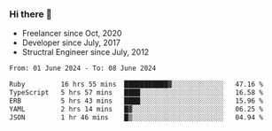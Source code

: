 ### Hi there 👋

- Freelancer since Oct, 2020
- Developer since July, 2017
- Structral Engineer since July, 2012

<!--START_SECTION:waka-->

```txt
From: 01 June 2024 - To: 08 June 2024

Ruby         16 hrs 55 mins  ███████████▓░░░░░░░░░░░░░   47.16 %
TypeScript   5 hrs 57 mins   ████░░░░░░░░░░░░░░░░░░░░░   16.58 %
ERB          5 hrs 43 mins   ████░░░░░░░░░░░░░░░░░░░░░   15.96 %
YAML         2 hrs 14 mins   █▓░░░░░░░░░░░░░░░░░░░░░░░   06.25 %
JSON         1 hr 46 mins    █▒░░░░░░░░░░░░░░░░░░░░░░░   04.94 %
```

<!--END_SECTION:waka-->

